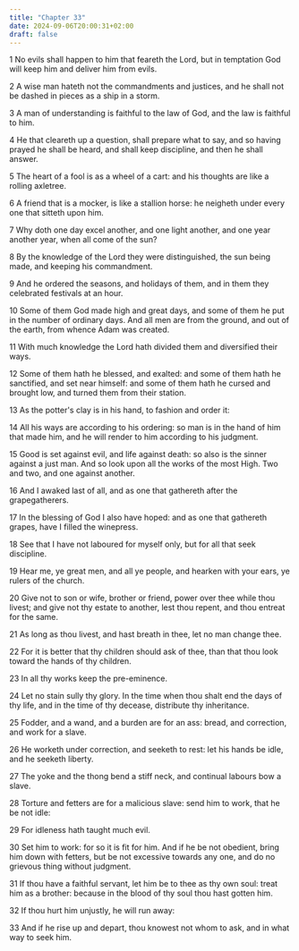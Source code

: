 ```yaml
---
title: "Chapter 33"
date: 2024-09-06T20:00:31+02:00
draft: false
---
```



1 No evils shall happen to him that feareth the Lord, but in temptation God will keep him and deliver him from evils.

2 A wise man hateth not the commandments and justices, and he shall not be dashed in pieces as a ship in a storm.

3 A man of understanding is faithful to the law of God, and the law is faithful to him.

4 He that cleareth up a question, shall prepare what to say, and so having prayed he shall be heard, and shall keep discipline, and then he shall answer.

5 The heart of a fool is as a wheel of a cart: and his thoughts are like a rolling axletree.

6 A friend that is a mocker, is like a stallion horse: he neigheth under every one that sitteth upon him.

7 Why doth one day excel another, and one light another, and one year another year, when all come of the sun?

8 By the knowledge of the Lord they were distinguished, the sun being made, and keeping his commandment.

9 And he ordered the seasons, and holidays of them, and in them they celebrated festivals at an hour.

10 Some of them God made high and great days, and some of them he put in the number of ordinary days. And all men are from the ground, and out of the earth, from whence Adam was created.

11 With much knowledge the Lord hath divided them and diversified their ways.

12 Some of them hath he blessed, and exalted: and some of them hath he sanctified, and set near himself: and some of them hath he cursed and brought low, and turned them from their station.

13 As the potter's clay is in his hand, to fashion and order it:

14 All his ways are according to his ordering: so man is in the hand of him that made him, and he will render to him according to his judgment.

15 Good is set against evil, and life against death: so also is the sinner against a just man. And so look upon all the works of the most High. Two and two, and one against another.

16 And I awaked last of all, and as one that gathereth after the grapegatherers.

17 In the blessing of God I also have hoped: and as one that gathereth grapes, have I filled the winepress.

18 See that I have not laboured for myself only, but for all that seek discipline.

19 Hear me, ye great men, and all ye people, and hearken with your ears, ye rulers of the church.

20 Give not to son or wife, brother or friend, power over thee while thou livest; and give not thy estate to another, lest thou repent, and thou entreat for the same.

21 As long as thou livest, and hast breath in thee, let no man change thee.

22 For it is better that thy children should ask of thee, than that thou look toward the hands of thy children.

23 In all thy works keep the pre-eminence.

24 Let no stain sully thy glory. In the time when thou shalt end the days of thy life, and in the time of thy decease, distribute thy inheritance.

25 Fodder, and a wand, and a burden are for an ass: bread, and correction, and work for a slave.

26 He worketh under correction, and seeketh to rest: let his hands be idle, and he seeketh liberty.

27 The yoke and the thong bend a stiff neck, and continual labours bow a slave.

28 Torture and fetters are for a malicious slave: send him to work, that he be not idle:

29 For idleness hath taught much evil.

30 Set him to work: for so it is fit for him. And if he be not obedient, bring him down with fetters, but be not excessive towards any one, and do no grievous thing without judgment.

31 If thou have a faithful servant, let him be to thee as thy own soul: treat him as a brother: because in the blood of thy soul thou hast gotten him.

32 If thou hurt him unjustly, he will run away:

33 And if he rise up and depart, thou knowest not whom to ask, and in what way to seek him.

